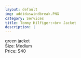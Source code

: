 ```yaml
---
layout: default
img: addidaswindbreak.PNG
category: Services
title: Tommy Hilfiger:<br> Jacket
description: |
---
```

green jacket <br>
Size: Medium <br>
Price: $40

